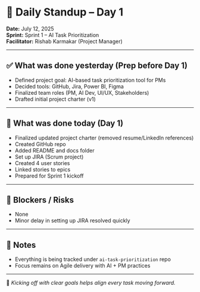 # 🚀 Daily Standup – Day 1

**Date:** July 12, 2025  
**Sprint:** Sprint 1 – AI Task Prioritization  
**Facilitator:** Rishab Karmakar (Project Manager)

---

## ✅ What was done yesterday (Prep before Day 1)

- Defined project goal: AI-based task prioritization tool for PMs
- Decided tools: GitHub, Jira, Power BI, Figma
- Finalized team roles (PM, AI Dev, UI/UX, Stakeholders)
- Drafted initial project charter (v1)

---

## 🎯 What was done today (Day 1)

- Finalized updated project charter (removed resume/LinkedIn references)
- Created GitHub repo
- Added README and docs folder
- Set up JIRA (Scrum project)
- Created 4 user stories
- Linked stories to epics
- Prepared for Sprint 1 kickoff

---

## 🚧 Blockers / Risks

- None
- Minor delay in setting up JIRA resolved quickly

---

## 🔁 Notes

- Everything is being tracked under `ai-task-prioritization` repo
- Focus remains on Agile delivery with AI + PM practices

---

🧠 *Kicking off with clear goals helps align every task moving forward.*
